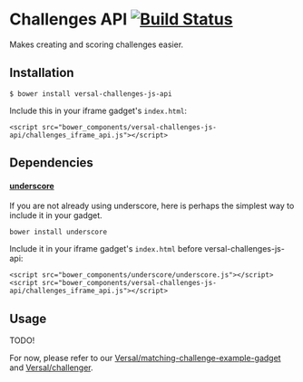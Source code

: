 # Challenges API [![Build Status](https://travis-ci.org/Versal/challenges-js-api.svg?branch=master)](https://travis-ci.org/Versal/challenges-js-api)

Makes creating and scoring challenges easier.

## Installation

    $ bower install versal-challenges-js-api

Include this in your iframe gadget's `index.html`:

    <script src="bower_components/versal-challenges-js-api/challenges_iframe_api.js"></script>

## Dependencies

#### [underscore](http://underscorejs.org/)
If you are not already using underscore, here is perhaps the simplest way to include it in your gadget.

```
bower install underscore
```

Include it in your iframe gadget's `index.html` before
versal-challenges-js-api:
    
    <script src="bower_components/underscore/underscore.js"></script>
    <script src="bower_components/versal-challenges-js-api/challenges_iframe_api.js"></script>

## Usage

TODO!

For now, please refer to our [Versal/matching-challenge-example-gadget](https://github.com/Versal/matching-challenge-example-gadget) and [Versal/challenger](https://github.com/Versal/challenger).
